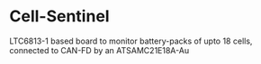 # Cell-Sentinel
LTC6813-1 based board to monitor battery-packs of upto 18 cells, connected to CAN-FD by an ATSAMC21E18A-Au
